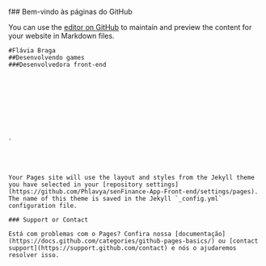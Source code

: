 f## Bem-vindo às páginas do GitHub

You can use the [editor on GitHub](https://github.com/Phlavya/senFinance-App-Front-end/edit/gh-pages/index.md) to maintain and preview the content for your website in Markdown files.






```remarcação
#Flávia Braga
##Desenvolvendo games
###Desenvolvedora front-end










`




Your Pages site will use the layout and styles from the Jekyll theme you have selected in your [repository settings](https://github.com/Phlavya/senFinance-App-Front-end/settings/pages). The name of this theme is saved in the Jekyll `_config.yml` configuration file.

### Support or Contact

Está com problemas com o Pages? Confira nossa [documentação](https://docs.github.com/categories/github-pages-basics/) ou [contact support](https://support.github.com/contact) e nós o ajudaremos resolver isso.

